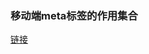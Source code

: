 ### 移动端meta标签的作用集合
[链接](http://www.html-js.com/article/The-front-end-of-mobile-terminal-meta-tag-set-of-notes-the-role-of)